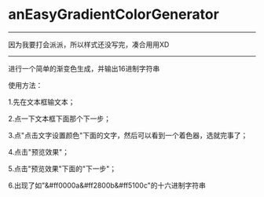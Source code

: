 # anEasyGradientColorGenerator

------------------------------------------
因为我要打会派派，所以样式还没写完，凑合用用XD

-------------------------------------------
进行一个简单的渐变色生成，并输出16进制字符串

使用方法：

1.先在文本框输文本；

2.点一下文本框下面那个下一步；

3.点"点击文字设置颜色"下面的文字，然后可以看到一个着色器，选就完事了；

4.点击"预览效果"；

5.点击"预览效果"下面的"下一步"；

6.出现了如"&#ff0000a&#ff2800b&#ff5100c"的十六进制字符串

